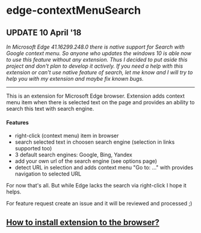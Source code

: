 # edge-contextMenuSearch
## UPDATE 10 April '18
_In Microsoft Edge 41.16299.248.0 there is native support for Search with Google context menu. So anyone who updates the windows 10 is able now to use this feature without any extension. Thus I decided to put aside this project and don't plan to develop it actively.
If you need a help with this extension or can't use native feature of search, let me know and I will try to help you with my extension and maybe fix known bugs._

---
This is an extension for Microsoft Edge browser. Extension adds context menu item when there is selected text on the page and provides an ability to search this text with search engine.
#### Features
- right-click (context menu) item in browser
- search selected text in choosen search engine (selection in links supported too)
- 3 default search engines: Google, Bing, Yandex
- add your own url of the search engine (see options page)
- detect URL in selection and adds context menu "Go to: ..." with provides navigation to selected URL

For now that's all. But while Edge lacks the search via right-click I hope it helps.

For feature request create an issue and it will be reviewed and processed ;)

## [How to install extension to the browser?](https://docs.microsoft.com/en-us/microsoft-edge/extensions/guides/adding-and-removing-extensions)
